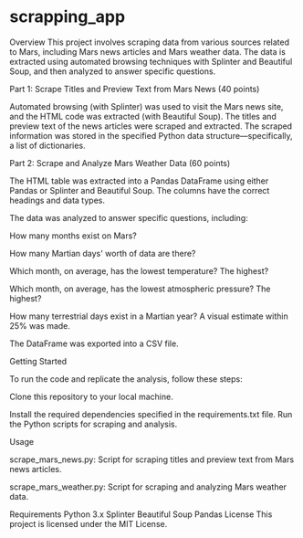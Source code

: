 # scrapping_app

Overview
This project involves scraping data from various sources related to Mars, including Mars news articles and Mars weather data. The data is extracted using automated browsing techniques with Splinter and Beautiful Soup, and then analyzed to answer specific questions.

Part 1: Scrape Titles and Preview Text from Mars News (40 points)

Automated browsing (with Splinter) was used to visit the Mars news site, and the HTML code was extracted (with Beautiful Soup).
The titles and preview text of the news articles were scraped and extracted.
The scraped information was stored in the specified Python data structure—specifically, a list of dictionaries.

Part 2: Scrape and Analyze Mars Weather Data (60 points)

The HTML table was extracted into a Pandas DataFrame using either Pandas or Splinter and Beautiful Soup. The columns have the correct headings and data types.

The data was analyzed to answer specific questions, including:

How many months exist on Mars?

How many Martian days' worth of data are there?

Which month, on average, has the lowest temperature? The highest?

Which month, on average, has the lowest atmospheric pressure? The highest?

How many terrestrial days exist in a Martian year? A visual estimate within 25% was made.

The DataFrame was exported into a CSV file.

Getting Started

To run the code and replicate the analysis, follow these steps:


Clone this repository to your local machine.

Install the required dependencies specified in the requirements.txt file.
Run the Python scripts for scraping and analysis.

Usage

scrape_mars_news.py: Script for scraping titles and preview text from Mars news articles.

scrape_mars_weather.py: Script for scraping and analyzing Mars weather data.

Requirements
Python 3.x
Splinter
Beautiful Soup
Pandas
License
This project is licensed under the MIT License.

